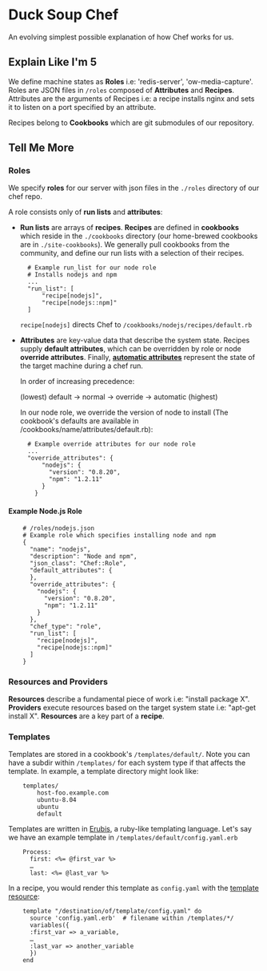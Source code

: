 # Duck Soup Chef
An evolving simplest possible explanation of how Chef works for us.

## Explain Like I'm 5

We define machine states as **Roles** i.e: 'redis-server', 'ow-media-capture'. Roles are JSON files in `/roles` composed of **Attributes** and **Recipes**. Attributes are the arguments of Recipes i.e: a recipe installs nginx and sets it to listen on a port specified by an attribute. 

Recipes belong to **Cookbooks**  which are git submodules of our repository.

## Tell Me More

### Roles

We specify **roles** for our server with json files in the `./roles` directory of our chef repo.

 A role consists only of **run lists** and **attributes**: 

+ **Run lists** are arrays of **recipes**. **Recipes** are defined in **cookbooks** which reside in the `./cookbooks` directory (our home-brewed cookbooks are in `./site-cookbooks`). We generally pull cookbooks from the community, and define our run lists with a selection of their recipes.

		# Example run_list for our node role
		# Installs nodejs and npm
		...
		"run_list": [
    		"recipe[nodejs]",
    		"recipe[nodejs::npm]"
  		]
  		
  	`recipe[nodejs]` directs Chef to `/cookbooks/nodejs/recipes/default.rb`

+ **Attributes** are key-value data that describe the system state. Recipes supply **default attributes**, which can be overridden by role or node **override attributes**. Finally, **[automatic attributes](http://wiki.opscode.com/display/chef/Automatic+Attributes)** represent the state of the target machine during a chef run.

	In order of increasing precedence: 
	
	(lowest) default -> normal -> override -> automatic (highest)
	
	In our node role, we override the version of node to install (The cookbook's defaults are available in /cookbooks/name/attributes/default.rb):
	
		# Example override attributes for our node role
		...
		"override_attributes": {
		    "nodejs": {
		      "version": "0.8.20",
		      "npm": "1.2.11"
		    }
		  }

#### Example Node.js Role

		# /roles/nodejs.json
		# Example role which specifies installing node and npm
		{
		  "name": "nodejs",
		  "description": "Node and npm",
		  "json_class": "Chef::Role",
		  "default_attributes": {
		  },
		  "override_attributes": {
		    "nodejs": {
		      "version": "0.8.20",
		      "npm": "1.2.11"
		    }
		  },
		  "chef_type": "role",
		  "run_list": [
		    "recipe[nodejs]",
		    "recipe[nodejs::npm]"
		  ]
		}

### Resources and Providers

**Resources** describe a fundamental piece of work i.e: "install package X". **Providers** execute resources based on the target system state i.e: "apt-get install X". **Resources** are a key part of a **recipe**.

### Templates

Templates are stored in a cookbook's `/templates/default/`. Note you can have a subdir within `/templates/` for each system type if that affects the template. In example, a template directory might look like:

		templates/
   			host-foo.example.com
   			ubuntu-8.04
   			ubuntu
   			default

Templates are written in [Erubis](http://www.kuwata-lab.com/erubis/), a ruby-like templating language. Let's say we have an example template in `/templates/default/config.yaml.erb`

		Process:
		  first: <%= @first_var %>
		  …
		  last: <%= @last_var %>
		  
In a recipe, you would render this template as `config.yaml` with the [template resource](http://docs.opscode.com/resource_template.html):

		template "/destination/of/template/config.yaml" do
		  source 'config.yaml.erb'  # filename within /templates/*/
		  variables({
		  :first_var => a_variable,
		  …
		  :last_var => another_variable
		  })
		end
